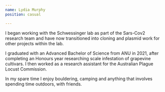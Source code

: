 ```yaml
---
name: Lydia Murphy
position: casual

---
```



I began working with the Schwessinger lab as part of the Sars-Cov2 research team and have now transitioned into cloning and plasmid work for other projects within the lab. <br> 

I graduated with an Advanced Bachelor of Science from ANU in 2021, after completing an Honours year researching scale infestation of grapevine cultivars. I then worked as a research assistant for the Australian Plague Locust Commission. <br>

In my spare time I enjoy bouldering, camping and anything that involves spending time outdoors, with friends.
